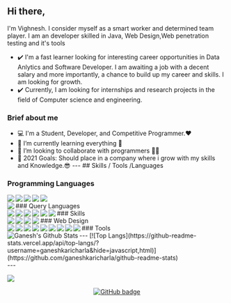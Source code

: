 ## Hi there,
I'm Vighnesh. I consider myself as a smart worker and determined team player. 
I am an developer skilled in Java, Web Design,Web penetration testing and it's tools 
- ✔️ I'm a fast learner looking for interesting career opportunities in Data Anlytics and Software Developer. 
I am awaiting a job with a decent salary and more importantly, a chance to build up my career and skills. 
I am looking for growth. 
- ✔️ Currently, I am looking for internships and research projects in the field of Computer science and engineering. 
### Brief about me 
- 💻 I'm a Student, Developer, and Competitive Programmer.❤ 
- 🌱 I’m currently learning everything 🤣 
- 👯 I’m looking to collaborate with programmers 🤖🤖 
- 🥅 2021 Goals: Should place in a company where i grow with my skills and Knowledge.😎 
--- ## Skills 
/ Tools /Languages 
### Programming Languages 
<img align="left" src="https://img.shields.io/badge/-C-blue"/> 
<img align="left" src="https://img.shields.io/badge/-C++-blueviolet"/> 
<img align="left" src="https://img.shields.io/badge/-JAVA-red"/> 
<img align="left" src="https://img.shields.io/badge/-PYTHON-yellow"/> 
<img align="left" src="https://img.shields.io/badge/-R Language-blue"/> 
<br/> 
### Query Languages 
<img align="left" src="https://img.shields.io/badge/-SQL-yellowgreen"/> 
<br/> 
### Skills 
<img align="left" src="https://img.shields.io/badge/-DATA ANALYSIS-yellow"/> 
<img align="left" src="https://img.shields.io/badge/-MACHINE LEARNING-green"/> 
<img align="left" src="https://img.shields.io/badge/-COMPETITIVE PROGRAMMING-red"/> 
<img align="left" src="https://img.shields.io/badge/-GRAPHIC DESIGN-blue"/> 
<img align="left" src="https://img.shields.io/badge/-DATA STRUCTURES AND ALGORITHMS-orange"/> 
<img align="left" src="https://img.shields.io/badge/-IT AUTOMATION-blueviolet"/> <br/>
### Web Design
<img align="left" src="https://img.shields.io/badge/-HTML-orange"/>
<img align="left" src="https://img.shields.io/badge/-CSS-yellow"/> 
<img align="left" src="https://img.shields.io/badge/-JAVASCRIPT-orange"/>
<img align="left" src="https://img.shields.io/badge/-BOOTSTRAP-green"/> <br/> 
### Tools 
<img align="left" src="https://img.shields.io/badge/-VSCODE-blue"/>
<img align="left" src="https://img.shields.io/badge/-GIT-green"/> 
<img align="left" src="https://img.shields.io/badge/-JUPYTER-orange"/> 
<img align="left" src="https://img.shields.io/badge/-MSOFFICE-red"/> 
<img align="left" src="https://img.shields.io/badge/-ORACLE-yellow"/>
<img align="left" src="https://img.shields.io/badge/-DOCKER-blue"/> 
<img align="left" src="https://img.shields.io/badge/-TERMINAL-orange"/> 
<img align="left" src="https://img.shields.io/badge/-IBM WATSON-yellowgreen"/> 
<img align="left" src="https://img.shields.io/badge/-PHOTOSHOP-blue"/> <br/> 
--- <img align="left" alt="Ganesh's Github Stats" src="https://github-readme-stats.vercel.app/api?username=vighnesh777=true&hide_border=true&theme=radical" /> 
[![Top Langs](https://github-readme-stats.vercel.app/api/top-langs/?username=ganeshkaricharla&hide=javascript,html)](https://github.com/ganeshkaricharla/github-readme-stats) <br/> --- <p align="left"> <img src="https://profile-counter.glitch.me/ganeshkaricharla/count.svg"/> </p> <p align="center"> <a href="https://github.com/ganeshkaricharla?tab=followers"> <img src="https://img.shields.io/github/followers/ganeshkaricharla?label=Followers&logo=GitHub&style=for-the-badge" alt="GitHub badge" /> </a> </p>
